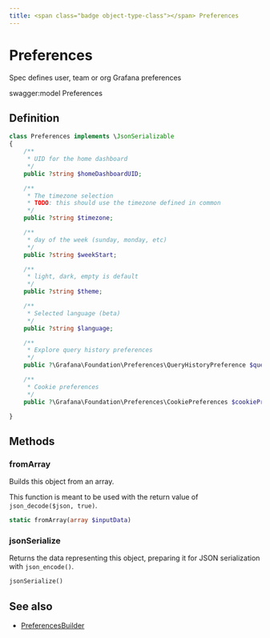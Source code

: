```yaml
---
title: <span class="badge object-type-class"></span> Preferences
---
```

# <span class="badge object-type-class"></span> Preferences

Spec defines user, team or org Grafana preferences

swagger:model Preferences

## Definition

```php
class Preferences implements \JsonSerializable
{
    /**
     * UID for the home dashboard
     */
    public ?string $homeDashboardUID;

    /**
     * The timezone selection
     * TODO: this should use the timezone defined in common
     */
    public ?string $timezone;

    /**
     * day of the week (sunday, monday, etc)
     */
    public ?string $weekStart;

    /**
     * light, dark, empty is default
     */
    public ?string $theme;

    /**
     * Selected language (beta)
     */
    public ?string $language;

    /**
     * Explore query history preferences
     */
    public ?\Grafana\Foundation\Preferences\QueryHistoryPreference $queryHistory;

    /**
     * Cookie preferences
     */
    public ?\Grafana\Foundation\Preferences\CookiePreferences $cookiePreferences;

}
```
## Methods

### <span class="badge object-method"></span> fromArray

Builds this object from an array.

This function is meant to be used with the return value of `json_decode($json, true)`.

```php
static fromArray(array $inputData)
```

### <span class="badge object-method"></span> jsonSerialize

Returns the data representing this object, preparing it for JSON serialization with `json_encode()`.

```php
jsonSerialize()
```

## See also

 * <span class="badge builder"></span> [PreferencesBuilder](./builder-PreferencesBuilder.md)
